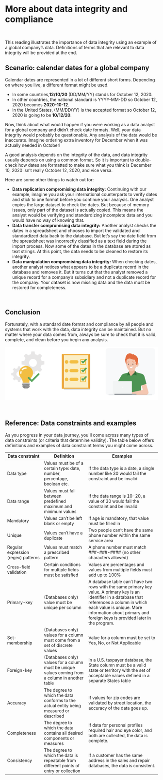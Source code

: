 # More about data integrity and compliance

&nbsp;

This reading illustrates the importance of data integrity using an example of a global company’s data. Definitions of terms that are relevant to data integrity will be provided at the end. 

## Scenario: calendar dates for a global company

Calendar dates are represented in a lot of different short forms. Depending on where you live, a different format might be used. 

* In some countries,**12/10/20** (DD/MM/YY) stands for October 12, 2020. 
* In other countries, the national standard is YYYY-MM-DD so October 12, 2020 becomes **2020-10-12**. 
* In the United States, (MM/DD/YY) is the accepted format so October 12, 2020 is going to be **10/12/20**.


Now, think about what would happen if you were working as a data analyst for a global company and didn’t check date formats. Well, your data integrity would probably be questionable. Any analysis of the data would be inaccurate. Imagine ordering extra inventory for December when it was actually needed in October!

A good analysis depends on the integrity of the data, and data integrity usually depends on using a common format. So it is important to double-check how dates are formatted to make sure what you think is December 10, 2020 isn’t really October 12, 2020, and vice versa.

Here are some other things to watch out for:

* **Data replication compromising data integrity:** Continuing with our example, imagine you ask your international counterparts to verify dates and stick to one format before you continue your analysis. One analyst copies the large dataset to check the dates. But because of memory issues, only part of the dataset is actually copied. This means the analyst would be verifying and standardizing incomplete data and you would have no way of knowing that.
* **Data transfer compromising data integrity:** Another analyst checks the dates in a spreadsheet and chooses to import the validated and standardized data back to the database. But let’s say the date field from the spreadsheet was incorrectly classified as a text field during the import process. Now some of the dates in the database are stored as text strings. At this point, the data needs to be cleaned to restore its integrity. 
* **Data manipulation compromising data integrity:** When checking dates, another analyst notices what appears to be a duplicate record in the database and removes it. But it turns out that the analyst removed a unique record for a company’s subsidiary and not a duplicate record for the company. Your dataset is now missing data and the data must be restored for completeness.

&nbsp;

## Conclusion

Fortunately, with a standard date format and compliance by all people and systems that work with the data, data integrity can be maintained. But no matter where your data comes from, always be sure to check that it is valid, complete, and clean before you begin any analysis. 

![img](img/integrity1.png)

&nbsp;

## Reference: Data constraints and examples

As you progress in your data journey, you'll come across many types of data constraints (or criteria that determine validity). The  table below offers definitions and examples of data constraint terms you might come across. 

| Data constraint                     | Definition                                                                                       | Examples                                                                                                                                                                                                                                                     |
| ----------------------------------- | ------------------------------------------------------------------------------------------------ | ------------------------------------------------------------------------------------------------------------------------------------------------------------------------------------------------------------------------------------------------------------ |
| Data type                           | Values must be of a certain type: date, number, percentage, boolean etc.                         | If the data type is a date, a single number like 30 would fail the constraint and be invalid                                                                                                                                                                 |
| Data range                          | Values must fall between predefined maximum and minimum values                                   | If the data range is 10-20, a value of 30 would fail the constraint and be invalid                                                                                                                                                                           |
| Mandatory                           | Values can’t be left blank or empty                                                              | If age is mandatory, that value must be filled in                                                                                                                                                                                                            |
| Unique                              | Values can’t have a duplicate                                                                    | Two people can’t have the same phone number within the same service area                                                                                                                                                                                     |
| Regular expression (regex) patterns | Values must match a prescribed pattern                                                           | A phone number must match ###-###-#### (no other characters allowed)                                                                                                                                                                                         |
| Cross-field validation              | Certain conditions for multiple fields must be satisfied                                         | Values are percentages and values from multiple fields must add up to 100%                                                                                                                                                                                   |
| Primary-key                         | (Databases only) value must be unique per column                                                 | A database table can’t have two rows with the same primary key value. A primary key is an identifier in a database that references a column in which each value is unique. More information about primary and foreign keys is provided later in the program. |
| Set-membership                      | (Databases only) values for a column must come from a set of discrete values                     | Value for a column must be set to Yes, No, or Not Applicable                                                                                                                                                                                                 |
| Foreign-key                         | (Databases only) values for a column must be unique values coming from a column in another table | In a U.S. taxpayer database, the State column must be a valid state or territory with the set of acceptable values defined in a separate States table                                                                                                        |
| Accuracy                            | The degree to which the data conforms to the actual entity being measured or described           | If values for zip codes are validated by street location, the accuracy of the data goes up.                                                                                                                                                                  |
| Completeness                        | The degree to which the data contains all desired components or measures                         | If data for personal profiles required hair and eye color, and both are collected, the data is complete.                                                                                                                                                     |
| Consistency                         | The degree to which the data is repeatable from different points of entry or collection          | If a customer has the same address in the sales and repair databases, the data is consistent.                                                                                                                                                                |
